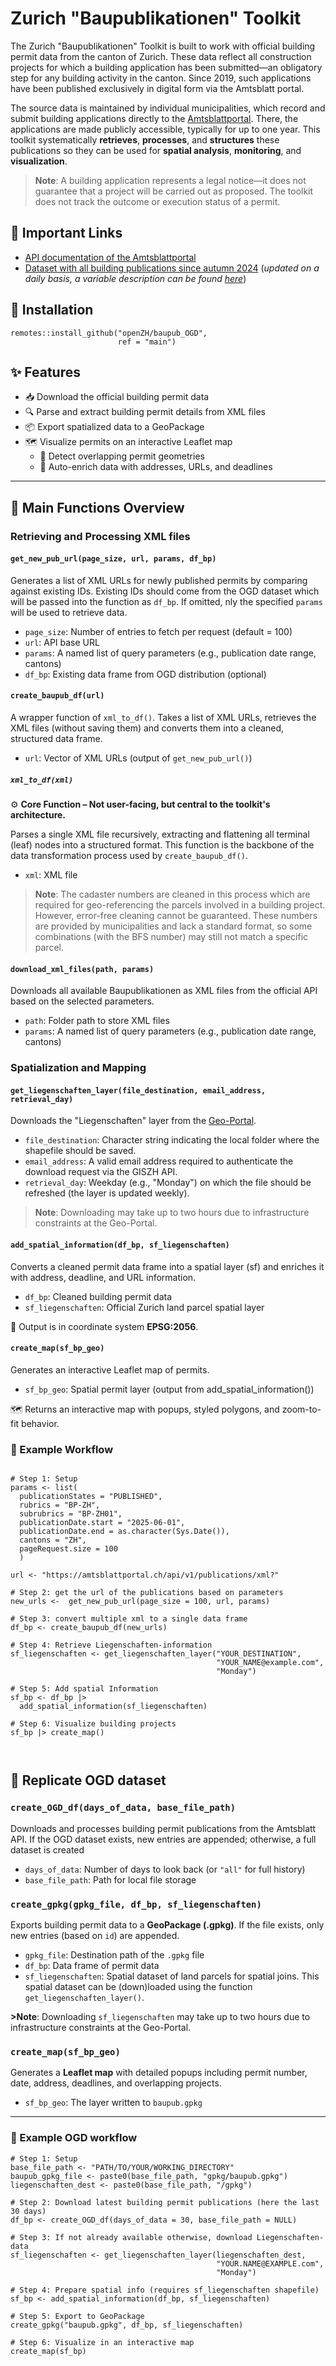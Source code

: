 # Zurich "Baupublikationen" Toolkit

The Zurich "Baupublikationen" Toolkit is built to work with official building permit data from the canton of Zurich. These data reflect all construction projects for which a building application has been submitted—an obligatory step for any building activity in the canton. Since 2019, such applications have been published exclusively in digital form via the Amtsblatt portal.

The source data is maintained by individual municipalities, which record and submit building applications directly to the [Amtsblattportal](https://amtsblattportal.ch/#!/home). There, the applications are made publicly accessible, typically for up to one year. This toolkit systematically **retrieves**, **processes**, and **structures** these publications so they can be used for **spatial analysis**, **monitoring**, and **visualization**.

> **Note**:
A building application represents a legal notice—it does not guarantee that a project will be carried out as proposed. The toolkit does not track the outcome or execution status of a permit.

## 📎 Important Links
- [API documentation of the Amtsblattportal](https://www.amtsblattportal.ch/docs/api/)
- [Dataset with all building publications since autumn 2024](https://www.zh.ch/de/politik-staat/statistik-daten/datenkatalog.html#/) (*updated on a daily basis, a variable description can be found [here](https://github.com/openZH/baupub_OGD/blob/main/Variable-list.md)*)

## 🔧 Installation
```
remotes::install_github("openZH/baupub_OGD",
                        ref = "main")
```


## ✨ Features

- 📥 Download the official building permit data
- 🔍 Parse and extract building permit details from XML files
- 📦 Export spatialized data to a GeoPackage
- 🗺️ Visualize permits on an interactive Leaflet map
    - 📐 Detect overlapping permit geometries
    - 🧾 Auto-enrich data with addresses, URLs, and deadlines

---

## 🧰 Main Functions Overview
### Retrieving and Processing XML files

#### `get_new_pub_url(page_size, url, params, df_bp)`
Generates a list of XML URLs for newly published permits by comparing against existing IDs. Existing IDs should come from the OGD dataset which will be passed into the function as `df_bp`. If omitted, nly the specified `params` will be used to retrieve data.

- `page_size`: Number of entries to fetch per request (default = 100)
- `url`: API base URL
- `params`: A named list of query parameters (e.g., publication date range, cantons)
- `df_bp`: Existing data frame from OGD distribution (optional)

#### `create_baupub_df(url)`
A wrapper function of `xml_to_df()`. Takes a list of XML URLs, retrieves the XML files (without saving them) and converts them into a cleaned, structured data frame.

- `url`: Vector of XML URLs (output of `get_new_pub_url()`)

##### `xml_to_df(xml)`

⚙️ **Core Function – Not user-facing, but central to the toolkit's architecture.**

Parses a single XML file recursively, extracting and flattening all terminal (leaf) nodes into a structured format. This function is the backbone of the data transformation process used by `create_baupub_df()`.

- `xml`: XML file

> **Note**:
The cadaster numbers are cleaned in this process which are required for geo-referencing the parcels involved in a building project. However, error-free cleaning cannot be guaranteed. These numbers are provided by municipalities and lack a standard format, so some combinations (with the BFS number) may still not match a specific parcel.



#### `download_xml_files(path, params)`
Downloads all available Baupublikationen as XML files from the official API based on the selected parameters.

- `path`: Folder path to store XML files
- `params`: A named list of query parameters (e.g., publication date range, cantons)


### Spatialization and Mapping

#### `get_liegenschaften_layer(file_destination, email_address, retrieval_day)`
Downloads the "Liegenschaften" layer from the [Geo-Portal](https://geo.zh.ch/).

- `file_destination`: Character string indicating the local folder where the shapefile should be saved.
- `email_address`: A valid email address required to authenticate the download request via the GISZH API.
- `retrieval_day`: Weekday (e.g., "Monday") on which the file should be refreshed (the layer is updated weekly).

> **Note**:
Downloading may take up to two hours due to infrastructure constraints at the Geo-Portal.

#### `add_spatial_information(df_bp, sf_liegenschaften)`
Converts a cleaned permit data frame into a spatial layer (sf) and enriches it with address, deadline, and URL information.

- `df_bp`: Cleaned building permit data
- `sf_liegenschaften`: Official Zurich land parcel spatial layer

📌 Output is in coordinate system **EPSG:2056**.


#### `create_map(sf_bp_geo)`
Generates an interactive Leaflet map of permits.
- `sf_bp_geo`: Spatial permit layer (output from add_spatial_information())

🗺️ Returns an interactive map with popups, styled polygons, and zoom-to-fit behavior.



### 🧪 Example Workflow

```

# Step 1: Setup
params <- list(
  publicationStates = "PUBLISHED",
  rubrics = "BP-ZH",
  subrubrics = "BP-ZH01",
  publicationDate.start = "2025-06-01",
  publicationDate.end = as.character(Sys.Date()),
  cantons = "ZH",
  pageRequest.size = 100
  )

url <- "https://amtsblattportal.ch/api/v1/publications/xml?"

# Step 2: get the url of the publications based on parameters
new_urls <-  get_new_pub_url(page_size = 100, url, params)

# Step 3: convert multiple xml to a single data frame
df_bp <- create_baupub_df(new_urls)

# Step 4: Retrieve Liegenschaften-information
sf_liegenschaften <- get_liegenschaften_layer("YOUR_DESTINATION",
                                              "YOUR_NAME@example.com",
                                              "Monday")

# Step 5: Add spatial Information
sf_bp <- df_bp |> 
  add_spatial_information(sf_liegenschaften)

# Step 6: Visualize building projects
sf_bp |> create_map()



```






## 🔁 Replicate OGD dataset
### `create_OGD_df(days_of_data, base_file_path)`
Downloads and processes building permit publications from the Amtsblatt API. If the OGD dataset exists, new entries are appended; otherwise, a full dataset is created

- `days_of_data`: Number of days to look back (or `"all"` for full history)
- `base_file_path`: Path for local file storage

### `create_gpkg(gpkg_file, df_bp, sf_liegenschaften)`
Exports building permit data to a **GeoPackage (.gpkg)**. If the file exists, only new entries (based on `id`) are appended.

- `gpkg_file`: Destination path of the `.gpkg` file
- `df_bp`: Data frame of permit data
- `sf_liegenschaften`: Spatial dataset of land parcels for spatial joins. This spatial dataset can be (down)loaded using the function `get_liegenschaften_layer()`.

**>Note**:
Downloading `sf_liegenschaften` may take up to two hours due to infrastructure constraints at the Geo-Portal.

### `create_map(sf_bp_geo)`
Generates a **Leaflet map** with detailed popups including permit number, date, address, deadlines, and overlapping projects.

- `sf_bp_geo`: The layer written to `baupub.gpkg`

---

### 🧪 Example OGD workflow

```
# Step 1: Setup
base_file_path <- "PATH/TO/YOUR/WORKING_DIRECTORY"
baupub_gpkg_file <- paste0(base_file_path, "gpkg/baupub.gpkg")
liegenschaften_dest <- paste0(base_file_path, "/gpkg")

# Step 2: Download latest building permit publications (here the last 30 days)
df_bp <- create_OGD_df(days_of_data = 30, base_file_path = NULL)

# Step 3: If not already available otherwise, download Liegenschaften-data
sf_liegenschaften <- get_liegenschaften_layer(liegenschaften_dest,
                                              "YOUR.NAME@EXAMPLE.com",
                                              "Monday")

# Step 4: Prepare spatial info (requires sf_liegenschaften shapefile)
sf_bp <- add_spatial_information(df_bp, sf_liegenschaften)

# Step 5: Export to GeoPackage
create_gpkg("baupub.gpkg", df_bp, sf_liegenschaften)

# Step 6: Visualize in an interactive map
create_map(sf_bp)
```





